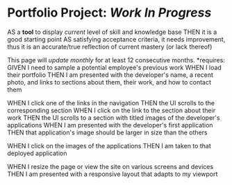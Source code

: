 
# Portfolio Project: *Work In Progress*

AS a **tool** to display *current* level of skill and knowledge base
THEN it is a good starting point
AS satisfying acceptance criteria, it needs improvement, thus it is an accurate/true reflection of current mastery (or lack thereof)

This page will *update monthly* for at least 12 consecutive months. 
*requires:
GIVEN I need to sample a potential employee's previous work
WHEN I load their portfolio
THEN I am presented with the developer's name, a recent photo, and links to sections about them, their work, and how to contact them

WHEN I click one of the links in the navigation
THEN the UI scrolls to the corresponding section
WHEN I click on the link to the section about their work
THEN the UI scrolls to a section with titled images of the developer's applications
WHEN I am presented with the developer's first application
THEN that application's image should be larger in size than the others

WHEN I click on the images of the applications
THEN I am taken to that deployed application

WHEN I resize the page or view the site on various screens and devices
THEN I am presented with a responsive layout that adapts to my viewport
```